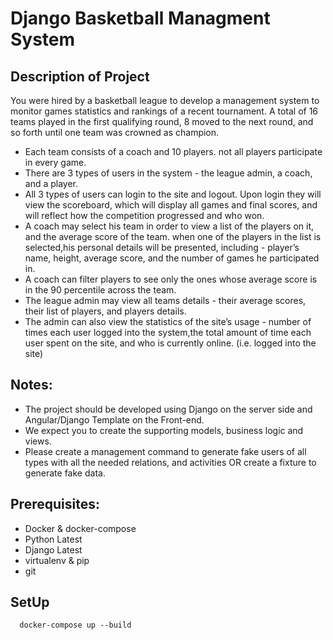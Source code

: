 # Django Basketball Managment System


## Description of Project
You were hired by a basketball league to develop a management system to monitor games statistics and rankings of a recent tournament.
A total of 16 teams played in the first qualifying round, 8 moved to the next round, and so forth until one team was crowned as champion.
* Each team consists of a coach and 10 players. not all players participate in every game.
* There are 3 types of users in the system - the league admin, a coach, and a player.
* All 3 types of users can login to the site and logout.   Upon login they will view the scoreboard, which will display all games and final scores,  and will reflect how the competition progressed and who won.
* A coach may select his team in order to view a list of the players on it, and the average score of the team. when one of the players in the list is selected,his personal details will be presented, including - player’s name, height, average score, and the number of games he participated in. 
* A coach can filter players to see only the ones whose average score is in the 90 percentile across the team.
* The league admin may view all teams details - their average scores, their list of players, and players details. 
* The admin can also view the statistics of the site’s usage - number of times each user logged into the system,the total amount of time each user spent on the site, and who is currently online. (i.e. logged into the site)


## Notes:

* The project should be developed using Django on the server side and Angular/Django Template on the Front-end.
* We expect you to create the supporting models, business logic and views. 
* Please create a management command to generate fake users of all types with all the needed relations, 
and activities OR create a fixture to generate fake data.



## Prerequisites:
* Docker & docker-compose
* Python Latest
* Django Latest
* virtualenv & pip
* git


## SetUp

```
  docker-compose up --build
```
